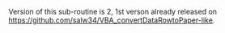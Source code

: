 Version of this sub-routine is 2, 1st verson already released on https://github.com/salw34/VBA_convertDataRowtoPaper-like. 

